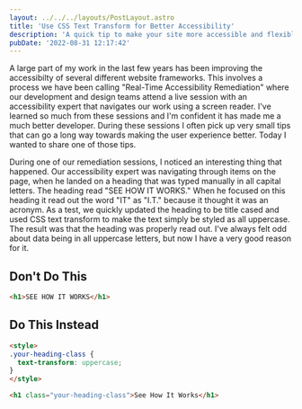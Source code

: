 ```yaml
---
layout: ../../../layouts/PostLayout.astro
title: 'Use CSS Text Transform for Better Accessibility'
description: 'A quick tip to make your site more accessible and flexible using CSS instead of content entry.'
pubDate: '2022-08-31 12:17:42'
---
```


A large part of my work in the last few years has been improving the accessibilty of several different website frameworks. This involves a process we have been calling "Real-Time Accessibility Remediation" where our development and design teams attend a live session with an accessibility expert that navigates our work using a screen reader. I've learned so much from these sessions and I'm confident it has made me a much better developer. During these sessions I often pick up very small tips that can go a long way towards making the user experience better. Today I wanted to share one of those tips.

During one of our remediation sessions, I noticed an interesting thing that happened. Our accessibility expert was navigating through items on the page, when he landed on a heading that was typed manually in all capital letters. The heading read "SEE HOW IT WORKS." When he focused on this heading it read out the word "IT" as "I.T." because it thought it was an acronym. As a test, we quickly updated the heading to be title cased and used CSS text transform to make the text simply be styled as all uppercase. The result was that the heading was properly read out. I've always felt odd about data being in all uppercase letters, but now I have a very good reason for it.

## Don't Do This
``` html
<h1>SEE HOW IT WORKS</h1>
```

## Do This Instead
``` html
<style>
.your-heading-class {
  text-transform: uppercase;
}
</style>

<h1 class="your-heading-class">See How It Works</h1>
```









